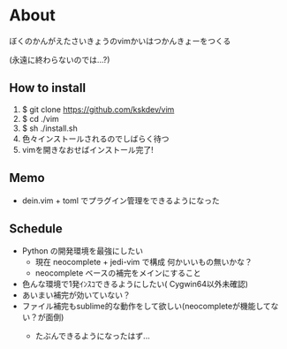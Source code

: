 # About
ぼくのかんがえたさいきょうのvimかいはつかんきょーをつくる

(永遠に終わらないのでは...?)

## How to install
1. $ git clone https://github.com/kskdev/vim
2. $ cd ./vim
3. $ sh ./install.sh
4. 色々インストールされるのでしばらく待つ
5. vimを開きなおせばインストール完了!

## Memo
- dein.vim + toml でプラグイン管理をできるようになった

## Schedule
- Python の開発環境を最強にしたい 
  - 現在 neocomplete + jedi-vim で構成 何かいいもの無いかな？
  - neocomplete ベースの補完をメインにすること
- 色んな環境で1発ｲﾝｽｺできるようにしたい( Cygwin64以外未確認)
- あいまい補完が効いていない？
- ファイル補完もsublime的な動作をして欲しい(neocompleteが機能してない？<C-x><C-f>が面倒)
  - たぶんできるようになったはず...
